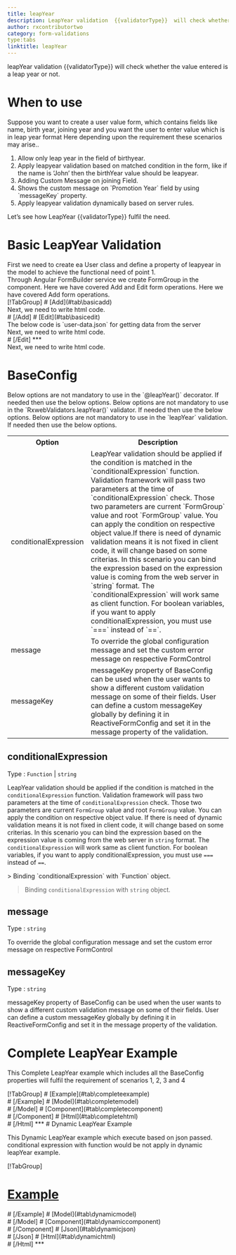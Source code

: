 ```yaml
---
title: leapYear
description: LeapYear validation  {{validatorType}}  will check whether the value entered is a leap year or not.
author: rxcontributortwo
category: form-validations
type:tabs
linktitle: leapYear
---
```


<div class="title-bar"><p>leapYear validation  {{validatorType}}  will check whether the value entered is a leap year or not.</p></div>

# When to use
Suppose you want to create a user value form, which contains fields like name, birth year, joining year and you want the user to enter value which is in leap year format Here depending upon the requirement these scenarios may arise..
<ol class='showHideElement'>
    <li>Allow only leap year in the field of birthyear.</li>
    <li>Apply leapyear validation based on matched condition in the form, like if the name  is ‘John’ then the birthYear value should be leapyear.</li>
    <li>Adding Custom Message on joining Field.</li>
    <li>Shows the custom message on `Promotion Year` field by using `messageKey` property.</li>
    <data-scope scope="['decorator','validator']">
    <li>Apply leapyear validation dynamically based on server rules.</li>
    </data-scope>
</ol>
Let’s see how LeapYear  {{validatorType}}  fulfil the need.

# Basic LeapYear Validation

<data-scope scope="['decorator','template-driven-directives','template-driven-decorators']">
First we need to create ea User class and define a property of leapyear in the model to achieve the functional need of point 1.
<div component="app-code" key="leapYear-add-model"></div> 
</data-scope>
Through Angular FormBuilder service we create FormGroup in the component.
<data-scope scope="['decorator']">
Here we have covered Add and Edit form operations. 
</data-scope>

<data-scope scope="['validator','template-driven-directives','template-driven-decorators']">
Here we have covered Add form operations. 
</data-scope>

<data-scope scope="['decorator']">
<div component="app-tabs" key="basic-operations"></div>
[!TabGroup]
# [Add](#tab\basicadd)
<div component="app-code" key="leapYear-add-component"></div> 
Next, we need to write html code.
<div component="app-code" key="leapYear-add-html"></div> 
<div component="app-example-runner" ref-component="app-leapYear-add"></div>
# [/Add]
# [Edit](#tab\basicedit)
<div component="app-code" key="leapYear-edit-component"></div> 
The below code is `user-data.json` for getting data from the server
<div component="app-code" key="leapYear-edit-json"></div> 
Next, we need to write html code.
<div component="app-code" key="leapYear-edit-html"></div> 
<div component="app-example-runner" ref-component="app-leapYear-edit"></div>
# [/Edit]
***
</data-scope>

<data-scope scope="['validator','template-driven-directives','template-driven-decorators']">
<div component="app-code" key="leapYear-add-component"></div> 
Next, we need to write html code.
<div component="app-code" key="leapYear-add-html"></div> 
<div component="app-example-runner" ref-component="app-leapYear-add"></div>
</data-scope>

# BaseConfig
<data-scope scope="['decorator']">
Below options are not mandatory to use in the `@leapYear()` decorator. If needed then use the below options.
</data-scope>
<data-scope scope="['validator']">
Below options are not mandatory to use in the `RxwebValidators.leapYear()` validator. If needed then use the below options.
</data-scope>
<data-scope scope="['template-driven-directives','template-driven-decorators']">
Below options are not mandatory to use in the `leapYear` validation. If needed then use the below options.
</data-scope>

<table class="table table-bordered table-striped showHideElement">
<tr><th>Option</th><th>Description</th></tr>
<tr><td><a  title="conditionalExpression">conditionalExpression</a></td><td>LeapYear validation should be applied if the condition is matched in the `conditionalExpression` function. Validation framework will pass two parameters at the time of `conditionalExpression` check. Those two parameters are current `FormGroup` value and root `FormGroup` value. You can apply the condition on respective object value.If there is need of dynamic validation means it is not fixed in client code, it will change based on some criterias. In this scenario you can bind the expression based on the expression value is coming from the web server in `string` format. The `conditionalExpression` will work same as client function. For boolean variables, if you want to apply conditionalExpression, you must use `===` instead of `==`.</td></tr>
<tr><td><a  title="message">message</a></td><td>To override the global configuration message and set the custom error message on respective FormControl</td></tr>
<tr><td><a (click)='scrollTo("#messageKey")' title="messageKey">messageKey</a></td><td>messageKey property of BaseConfig can be used when the user wants to show a different custom validation message on some of their fields. User can define a custom messageKey globally by defining it in ReactiveFormConfig and set it in the message property of the validation.</td></tr>
</table>

## conditionalExpression 
Type :  `Function`  |  `string` 

LeapYear validation should be applied if the condition is matched in the `conditionalExpression` function. Validation framework will pass two parameters at the time of `conditionalExpression` check. Those two parameters are current `FormGroup` value and root `FormGroup` value. You can apply the condition on respective object value.
If there is need of dynamic validation means it is not fixed in client code, it will change based on some criterias. In this scenario you can bind the expression based on the expression value is coming from the web server in `string` format. The `conditionalExpression` will work same as client function. For boolean variables, if you want to apply conditionalExpression, you must use `===` instead of `==`.

<data-scope scope="['validator','decorator']">
> Binding `conditionalExpression` with `Function` object.
<div component="app-code" key="leapYear-conditionalExpressionExampleFunction-model"></div> 
</data-scope>

> Binding `conditionalExpression` with `string` object.
<div component="app-code" key="leapYear-conditionalExpressionExampleString-model"></div> 

<div component="app-example-runner" ref-component="app-leapYear-conditionalExpression" title="leapYear {{validatorType}} with conditionalExpression" key="conditionalExpression"></div>

## message 
Type :  `string` 

To override the global configuration message and set the custom error message on respective FormControl

<div component="app-code" key="leapYear-messageExample-model"></div> 
<div component="app-example-runner" ref-component="app-leapYear-message" title="leapYear {{validatorType}} with message" key="message"></div>

## messageKey
Type : `string`

messageKey property of BaseConfig can be used when the user wants to show a different custom validation message on some of their fields. User can define a custom messageKey globally by defining it in ReactiveFormConfig and set it in the message property of the validation.

<div component="app-code" key="leapYear-messageKeyExample-model"></div> 
<div component="app-example-runner" ref-component="app-leapYear-messageKey" title="leapYear {{validatorType}} with messageKey" key="messageKey"></div>

# Complete LeapYear Example

This Complete LeapYear example which includes all the BaseConfig properties will fulfil the requirement of scenarios 1, 2, 3 and 4

<div component="app-tabs" key="complete"></div>
[!TabGroup]
# [Example](#tab\completeexample)
<div component="app-example-runner" ref-component="app-leapYear-complete"></div>
# [/Example]
<data-scope scope="['decorator','template-driven-directives','template-driven-decorators']">
# [Model](#tab\completemodel)
<div component="app-code" key="leapYear-complete-model"></div> 
# [/Model]
</data-scope>
# [Component](#tab\completecomponent)
<div component="app-code" key="leapYear-complete-component"></div> 
# [/Component]
# [Html](#tab\completehtml)
<div component="app-code" key="leapYear-complete-html"></div>
# [/Html]
***

<data-scope scope="['decorator','validator']">
# Dynamic LeapYear Example

This Dynamic LeapYear example which execute based on json passed. conditional expression with function would be not apply in dynamic leapYear example. 

<div component="app-tabs" key="dynamic"></div>

[!TabGroup]
# [Example](#tab\dynamicexample)
<div component="app-example-runner" ref-component="app-leapYear-dynamic"></div>
# [/Example]
<data-scope scope="['decorator']">
# [Model](#tab\dynamicmodel)
<div component="app-code" key="leapYear-dynamic-model"></div>
# [/Model]
</data-scope>
# [Component](#tab\dynamiccomponent)
<div component="app-code" key="leapYear-dynamic-component"></div>
# [/Component]
# [Json](#tab\dynamicjson)
<div component="app-code" key="leapYear-dynamic-json"></div>
# [/Json]
# [Html](#tab\dynamichtml)
<div component="app-code" key="leapYear-dynamic-html"></div> 
# [/Html]
***
</data-scope>
